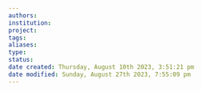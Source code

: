 ```yaml
---
authors: 
institution: 
project: 
tags: 
aliases: 
type: 
status: 
date created: Thursday, August 10th 2023, 3:51:21 pm
date modified: Sunday, August 27th 2023, 7:55:09 pm
---
```

